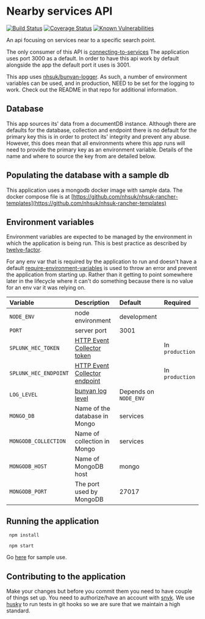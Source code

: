 # Nearby services API

[![Build Status](https://travis-ci.org/nhsuk/nearby-services-api.svg?branch=master)](https://travis-ci.org/nhsuk/nearby-services-api)
[![Coverage Status](https://coveralls.io/repos/github/nhsuk/nearby-services-api/badge.svg)](https://coveralls.io/github/nhsuk/nearby-services-api)
[![Known Vulnerabilities](https://snyk.io/test/github/nhsuk/nearby-services-api/badge.svg)](https://snyk.io/test/github/nhsuk/nearby-services-api)

An api focusing on services near to a specific search point.

The only consumer of this API is [connecting-to-services](https://github.com/nhsuk/connecting-to-services)
The application uses port 3000 as a default. In order to have this api work by
default alongside the app the default port it uses is 3001.

This app uses [nhsuk/bunyan-logger](https://github.com/nhsuk/bunyan-logger). As
such, a number of environment variables can be used, and in production, NEED to
be set for the logging to work. Check out the README in that repo for additional
information.

## Database

This app sources its' data from a documentDB instance. Although there are
defaults for the database, collection and endpoint there is no default for the
primary key this is in order to protect its' integrity and prevent any abuse.
However, this does mean that all environments where this app runs will need
to provide the primary key as an environment variable. Details of the name
and where to source the key from are detailed below.

## Populating the database with a sample db

This application uses a mongodb docker image with sample data. The docker compose file
is at [https://github.com/nhsuk/nhsuk-rancher-templates](https://github.com/nhsuk/nhsuk-rancher-templates)

## Environment variables

Environment variables are expected to be managed by the environment in which
the application is being run. This is best practice as described by
[twelve-factor](https://12factor.net/config).

For any env var that is required by the application to run and doesn't have a
default [require-environment-variables](https://www.npmjs.com/package/require-environment-variables)
is used to throw an error and prevent the application from starting up. Rather
than it getting to point somewhere later in the lifecycle where it can't do
something because there is no value for an env var it was relying on.

| Variable              | Description                                                                            | Default                  | Required        |
|:----------------------|:---------------------------------------------------------------------------------------|:-------------------------|:----------------|
| `NODE_ENV`            | node environment                                                                       | development              |                 |
| `PORT`                | server port                                                                            | 3001                     |                 |
| `SPLUNK_HEC_TOKEN`    | [HTTP Event Collector token](http://dev.splunk.com/view/event-collector/SP-CAAAE7C)    |                          | In `production` |
| `SPLUNK_HEC_ENDPOINT` | [HTTP Event Collector endpoint](http://dev.splunk.com/view/event-collector/SP-CAAAE7H) |                          | In `production` |
| `LOG_LEVEL`           | [bunyan log level](https://github.com/trentm/node-bunyan#levels)                       | Depends on `NODE_ENV`    |                 |
| `MONGO_DB`              | Name of the database in Mongo                                                        | services                 |                 |
| `MONGODB_COLLECTION`    | Name of collection in Mongo                                                          | services                 |                 |
| `MONGODB_HOST`          | Name of MongoDB host                                                                 | mongo                    |                 |
| `MONGODB_PORT`          | The port used by MongoDB                                                             | 27017                    |                 |

## Running the application

<pre><code> npm install </code></pre>
<pre><code> npm start </code></pre>

Go [here](http://localhost:3001/nearby?longitude=-1.0751380920410156&latitude=50.82191467285156) for sample use.

## Contributing to the application

Make your changes but before you commit them you need to have couple of things set up.
You need to authorize/have an account with [snyk](https://snyk.io/). We use [husky](https://github.com/typicode/husky)
to run tests in git hooks so we are sure that we maintain a high standard.
 
